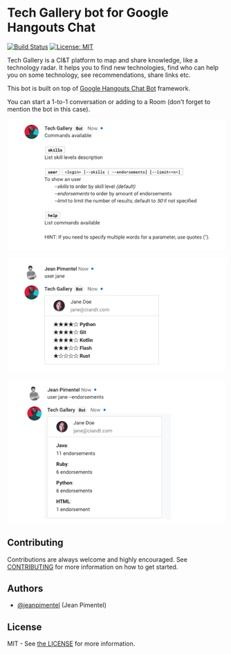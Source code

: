 # Tech Gallery bot for Google Hangouts Chat

[![Build Status](https://travis-ci.org/ciandt/tech-gallery-chat-bot.svg?branch=master)](https://travis-ci.org/ciandt/tech-gallery-chat-bot)
[![License: MIT](https://img.shields.io/github/license/ciandt/tech-gallery-chat-bot)](https://github.com/ciandt/google-hangouts-chat-bot/blob/master/LICENSE)

Tech Gallery is a CI&T platform to map and share knowledge, like a technology radar.
It helps you to find new technologies, find who can help you on some technology, see recommendations, share links etc.

This bot is built on top of [Google Hangouts Chat Bot](https://github.com/ciandt/google-hangouts-chat-bot) framework.

You can start a 1-to-1 conversation or adding to a Room (don't forget to mention the bot in this case).

![Bot - Help](.readme/help.png?raw=true)

![Bot - Skills](.readme/skills.png?raw=true)

![Bot - Skills](.readme/endorsements.png?raw=true)


## Contributing

Contributions are always welcome and highly encouraged.
See [CONTRIBUTING](CONTRIBUTING.md) for more information on how to get started.


## Authors

- [@jeanpimentel](https://github.com/jeanpimentel) (Jean Pimentel)


## License

MIT - See [the LICENSE](LICENSE) for more information.
